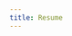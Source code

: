 ```yaml
---
title: Resume
---
```

<script type="text/javascript">
 document.location = "assets/Peaung_Resume.pdf"
</script>